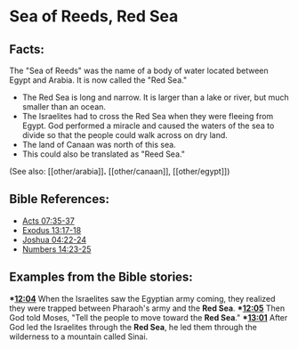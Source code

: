 # Sea of Reeds, Red Sea #

## Facts: ##

The "Sea of Reeds" was the name of a body of water located between Egypt and Arabia. It is now called the "Red Sea."
 
* The Red Sea is long and narrow. It is larger than a lake or river, but much smaller than an ocean.
* The Israelites had to cross the Red Sea when they were fleeing from Egypt. God performed a miracle and caused the waters of the sea to divide so that the people could walk across on dry land.
* The land of Canaan was north of this sea.
* This could also be translated as "Reed Sea."

(See also: [[other/arabia]]**.** [[other/canaan]], [[other/egypt]])

## Bible References: ##

* [Acts 07:35-37](en/tn/act/help/07/35)
* [Exodus 13:17-18](en/tn/exo/help/13/17)
* [Joshua 04:22-24](en/tn/jos/help/04/22)
* [Numbers 14:23-25](en/tn/num/help/14/23)

## Examples from the Bible stories: ##

  __*[12:04](en/tn/obs/help/12/04)__  When the Israelites saw the Egyptian army coming, they realized they were trapped between Pharaoh's army and the __Red Sea__.
  __*[12:05](en/tn/obs/help/12/05)__  Then God told Moses, "Tell the people to move toward the __Red Sea__."
  __*[13:01](en/tn/obs/help/13/01)__  After God led the Israelites through the __Red Sea__, he led them through the wilderness to a mountain called Sinai.